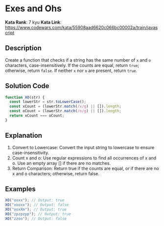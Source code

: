 # Exes and Ohs

**Kata Rank**: 7 kyu
**Kata Link**: https://www.codewars.com/kata/55908aad6620c066bc00002a/train/javascript

## Description

Create a function that checks if a string has the same number of `x` and `o` characters, case-insensitively. If the counts are equal, return `true`; otherwise, return `false`. If neither `x` nor `o` are present, return `true`.

## Solution Code

```javascript
function XO(str) {
  const lowerStr = str.toLowerCase();
  const xCount = (lowerStr.match(/x/g) || []).length;
  const oCount = (lowerStr.match(/o/g) || []).length;
  return xCount === oCount;
}
```

## Explanation

1. Convert to Lowercase: Convert the input string to lowercase to ensure case-insensitivity.
2. Count x and o: Use regular expressions to find all occurrences of x and o. Use an empty array [] if there are no matches.
3. Return Comparison: Return true if the counts are equal, or if there are no x and o characters; otherwise, return false.

## Examples

```javascript
XO("ooxx"); // Output: true
XO("xooxx"); // Output: false
XO("ooxXm"); // Output: true
XO("zpzpzpp"); // Output: true
XO("zzoo"); // Output: false
```
